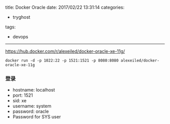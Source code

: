 title: Docker Oracle
date: 2017/02/22 13:31:14
categories:
 - tryghost

tags:
 - devops 



---


https://hub.docker.com/r/alexeiled/docker-oracle-xe-11g/

```language-bash
docker run -d -p 1022:22 -p 1521:1521 -p 8080:8080 alexeiled/docker-oracle-xe-11g
```

### 登录
 * hostname: localhost
 * port: 1521
 * sid: xe
 * username: system
 * password: oracle
 * Password for SYS user




